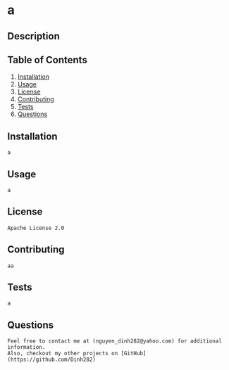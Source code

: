 
  
  # a
  
  ## Description

  ## Table of Contents
  1. [Installation](#installation)
  2. [Usage](#usage)
  4. [License](#license)
  5. [Contributing](#contributing)
  6. [Tests](#tests)
  7. [Questions](#questions)    
 
  ## Installation
    a

  ## Usage
    a

  ## License
    Apache License 2.0

  ## Contributing
    aa

  ## Tests
    a

  ## Questions
    Feel free to contact me at (nguyen_dinh282@yahoo.com) for additional information.
    Also, checkout my other projects on [GitHub](https://github.com/Dinh282)

 